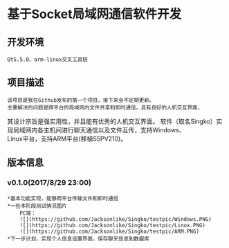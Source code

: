 # 基于Socket局域网通信软件开发
## 开发环境
	Qt5.5.0、arm-linux交叉工具链
## 项目描述
	该项目是我在Github发布的第一个项目，接下来会不定期更新。
	主要解决的问题是跨平台的局域网内文件共享和即时通信，具有良好的人机交互界面，
其设计宗旨是强实用性，并且能有优秀的人机交互界面。
	软件（取名Singko）实现局域网内各主机间进行聊天通信以及文件互传，支持Windows、     
Linux平台，支持ARM平台(移植S5PV210)。
## 版本信息
### v0.1.0(2017/8/29 23:00)
	*基本功能实现，能够跨平台传输文件和即时通信
	*一些本阶段测试情况图片
		PC端：
		![](https://github.com/Jacksonlike/Singko/testpic/Windows.PNG)  
		![](https://github.com/Jacksonlike/Singko/testpic/Linux.PNG)
		![](https://github.com/Jacksonlike/Singko/testpic/ARM.PNG)
	*下一步计划，实现个人信息设置界面，保存聊天信息到数据库